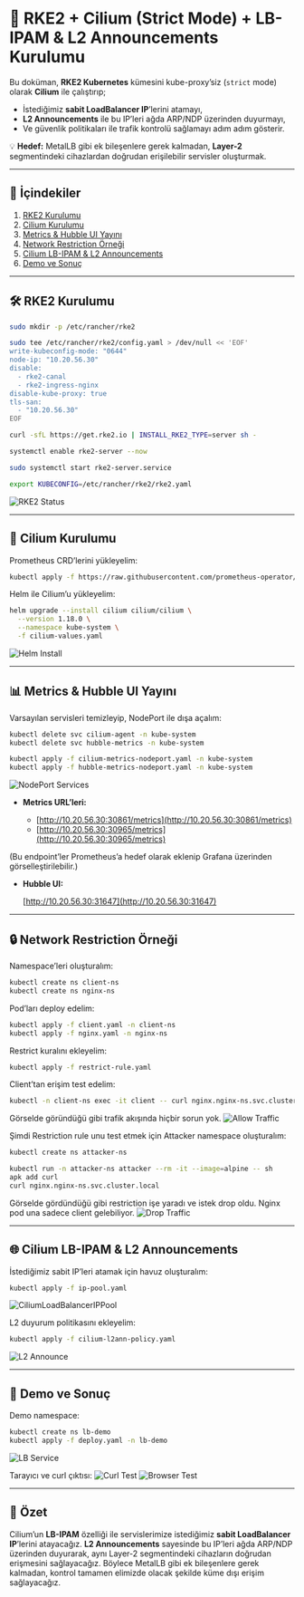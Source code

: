 # 🚀 RKE2 + Cilium (Strict Mode) + LB-IPAM & L2 Announcements Kurulumu

Bu doküman, **RKE2 Kubernetes** kümesini kube-proxy’siz (`strict` mode) olarak **Cilium** ile çalıştırıp;

* İstediğimiz **sabit LoadBalancer IP**’lerini atamayı,
* **L2 Announcements** ile bu IP’leri ağda ARP/NDP üzerinden duyurmayı,
* Ve güvenlik politikaları ile trafik kontrolü sağlamayı adım adım gösterir.

💡 **Hedef:** MetalLB gibi ek bileşenlere gerek kalmadan, **Layer-2** segmentindeki cihazlardan doğrudan erişilebilir servisler oluşturmak.

---

## 📌 İçindekiler

1. [RKE2 Kurulumu](#-rke2-kurulumu)
2. [Cilium Kurulumu](#-cilium-kurulumu)
3. [Metrics & Hubble UI Yayını](#-metrics--hubble-ui-yayını)
4. [Network Restriction Örneği](#-network-restriction-örneği)
5. [Cilium LB-IPAM & L2 Announcements](#-cilium-lb-ipam--l2-announcements)
6. [Demo ve Sonuç](#-demo-ve-sonuç)

---

## 🛠 RKE2 Kurulumu

```bash
sudo mkdir -p /etc/rancher/rke2
```
```bash
sudo tee /etc/rancher/rke2/config.yaml > /dev/null << 'EOF'
write-kubeconfig-mode: "0644"
node-ip: "10.20.56.30"
disable:
  - rke2-canal
  - rke2-ingress-nginx
disable-kube-proxy: true
tls-san:
  - "10.20.56.30"
EOF
```
```bash
curl -sfL https://get.rke2.io | INSTALL_RKE2_TYPE=server sh -
```
```bash
systemctl enable rke2-server --now
```
```bash
sudo systemctl start rke2-server.service
```
```bash
export KUBECONFIG=/etc/rancher/rke2/rke2.yaml
```

![RKE2 Status](./img/rke-status.png)

---

## 🐝 Cilium Kurulumu

Prometheus CRD’lerini yükleyelim:

```bash
kubectl apply -f https://raw.githubusercontent.com/prometheus-operator/prometheus-operator/main/example/prometheus-operator-crd/monitoring.coreos.com_servicemonitors.yaml
```

Helm ile Cilium’u yükleyelim:

```bash
helm upgrade --install cilium cilium/cilium \
  --version 1.18.0 \
  --namespace kube-system \
  -f cilium-values.yaml
```

![Helm Install](./img/helm-install.png)

---

## 📊 Metrics & Hubble UI Yayını

Varsayılan servisleri temizleyip, NodePort ile dışa açalım:

```bash
kubectl delete svc cilium-agent -n kube-system
kubectl delete svc hubble-metrics -n kube-system

kubectl apply -f cilium-metrics-nodeport.yaml -n kube-system
kubectl apply -f hubble-metrics-nodeport.yaml -n kube-system
```

![NodePort Services](./img/nodeport.png)

* **Metrics URL’leri:**

  * [http://10.20.56.30:30861/metrics](http://10.20.56.30:30861/metrics)
  * [http://10.20.56.30:30965/metrics](http://10.20.56.30:30965/metrics)

(Bu endpoint’ler Prometheus’a hedef olarak eklenip Grafana üzerinden görselleştirilebilir.)

* **Hubble UI:**

  [http://10.20.56.30:31647](http://10.20.56.30:31647)

---

## 🔒 Network Restriction Örneği

Namespace’leri oluşturalım:

```bash
kubectl create ns client-ns
kubectl create ns nginx-ns
```

Pod’ları deploy edelim:

```bash
kubectl apply -f client.yaml -n client-ns
kubectl apply -f nginx.yaml -n nginx-ns
```

Restrict kuralını ekleyelim:

```bash
kubectl apply -f restrict-rule.yaml
```

Client’tan erişim test edelim:

```bash
kubectl -n client-ns exec -it client -- curl nginx.nginx-ns.svc.cluster.local
```
Görselde göründüğü gibi trafik akışında hiçbir sorun yok.
![Allow Traffic](./img/allow.png)

Şimdi Restriction rule unu test etmek için Attacker namespace oluşturalım:

```bash
kubectl create ns attacker-ns
```
```bash
kubectl run -n attacker-ns attacker --rm -it --image=alpine -- sh
apk add curl
curl nginx.nginx-ns.svc.cluster.local
```
Görselde gördündüğü gibi restriction işe yaradı ve istek drop oldu. Nginx pod una sadece client gelebiliyor.
![Drop Traffic](./img/drop.png)

---

## 🌐 Cilium LB-IPAM & L2 Announcements

İstediğimiz sabit IP’leri atamak için havuz oluşturalım:

```bash
kubectl apply -f ip-pool.yaml
```

![CiliumLoadBalancerIPPool](./img/CiliumLoadbalancerIPPool.png)

L2 duyurum politikasını ekleyelim:

```bash
kubectl apply -f cilium-l2ann-policy.yaml
```

![L2 Announce](./img/l2announce.png)

---

## 🧪 Demo ve Sonuç

Demo namespace:

```bash
kubectl create ns lb-demo
kubectl apply -f deploy.yaml -n lb-demo
```

![LB Service](./img/lb-svc.png)

Tarayıcı ve curl çıktısı:
![Curl Test](./img/curl.png)
![Browser Test](./img/browser.png)

---

## 🎯 Özet

Cilium’un **LB-IPAM** özelliği ile servislerimize istediğimiz **sabit LoadBalancer IP**’lerini atayacağız.
**L2 Announcements** sayesinde bu IP’leri ağda ARP/NDP üzerinden duyurarak, aynı Layer-2 segmentindeki cihazların doğrudan erişmesini sağlayacağız.
Böylece MetalLB gibi ek bileşenlere gerek kalmadan, kontrol tamamen elimizde olacak şekilde küme dışı erişim sağlayacağız.
